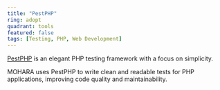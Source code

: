 ```yaml
---
title: "PestPHP"
ring: adopt
quadrant: tools
featured: false
tags: [Testing, PHP, Web Development]
---
```


[PestPHP](https://pestphp.com/) is an elegant PHP testing framework with a focus on simplicity.

MOHARA uses PestPHP to write clean and readable tests for PHP applications, improving code quality and maintainability.
